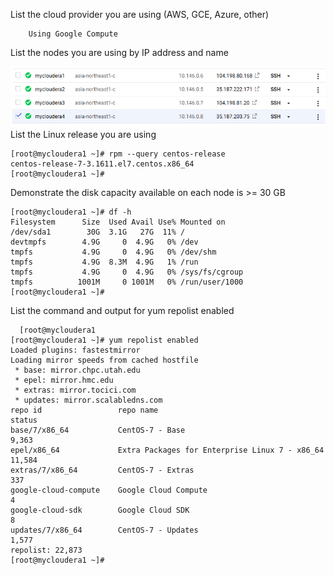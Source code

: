 
List the cloud provider you are using (AWS, GCE, Azure, other)

        Using Google Compute
List the nodes you are using by IP address and name
<center> <img src="https://github.com/jimmyrekso/SEBC/blob/master/challenges/labs/images/ip_vm.png"/> </center>
List the Linux release you are using
    
    [root@mycloudera1 ~]# rpm --query centos-release
    centos-release-7-3.1611.el7.centos.x86_64
    [root@mycloudera1 ~]#
Demonstrate the disk capacity available on each node is >= 30 GB

    [root@mycloudera1 ~]# df -h
	Filesystem      Size  Used Avail Use% Mounted on
	/dev/sda1        30G  3.1G   27G  11% /
	devtmpfs        4.9G     0  4.9G   0% /dev
	tmpfs           4.9G     0  4.9G   0% /dev/shm
	tmpfs           4.9G  8.3M  4.9G   1% /run
	tmpfs           4.9G     0  4.9G   0% /sys/fs/cgroup
	tmpfs          1001M     0 1001M   0% /run/user/1000
	[root@mycloudera1 ~]#
List the command and output for yum repolist enabled
  
      [root@mycloudera1 
	[root@mycloudera1 ~]# yum repolist enabled
	Loaded plugins: fastestmirror
    Loading mirror speeds from cached hostfile
     * base: mirror.chpc.utah.edu
     * epel: mirror.hmc.edu
     * extras: mirror.tocici.com
     * updates: mirror.scalabledns.com
    repo id                 repo name                                         status
    base/7/x86_64           CentOS-7 - Base                                    9,363
    epel/x86_64             Extra Packages for Enterprise Linux 7 - x86_64    11,584
    extras/7/x86_64         CentOS-7 - Extras                                    337
    google-cloud-compute    Google Cloud Compute                                   4
    google-cloud-sdk        Google Cloud SDK                                       8
    updates/7/x86_64        CentOS-7 - Updates                                 1,577
    repolist: 22,873
    [root@mycloudera1 ~]#

	
